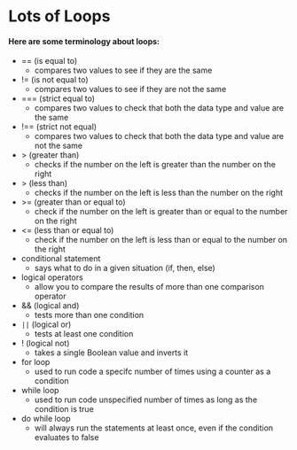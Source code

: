 # Lots of Loops

#### Here are some terminology about loops:

- == (is equal to)
    - compares two values to see if they are the same
- != (is not equal to)
    - compares two values to see if they are not the same
- === (strict equal to)
    - compares two values to check that both the data type and value are the same
- !== (strict not equal)
    - compares two values to check that both the data type and value are not the same
- \> (greater than)
    - checks if the number on the left is greater than the number on the right
- \> (less than)
    - checks if the number on the left is less than the number on the right
- \>= (greater than or equal to)
    - check if the number on the left is greater than or equal to the number on the right
- \<= (less than or equal to)
    - check if the number on the left is less than or equal to the number on the right
- conditional statement
    - says what to do in a given situation (if, then, else)
- logical operators
    - allow you to compare the results of more than one comparison operator
- && (logical and)
    - tests more than one condition
- `||` (logical or)
    - tests at least one condition
- ! (logical not)
    - takes a single Boolean value and inverts it
- for loop
    - used to run code a specifc number of times using a counter as a condition
- while loop
    - used to run code unspecified number of times as long as the condition is true
- do while loop
    - will always run the statements at least once, even if the condition evaluates to false


    